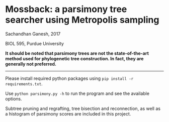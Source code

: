 # Mossback: a parsimony tree searcher using Metropolis sampling

Sachandhan Ganesh, 2017

BIOL 595, Purdue University

**It should be noted that parsimony trees are not the state-of-the-art method used for phylogenetic tree construction. In fact, they are generally not preferred.**

---


Please install required python packages using `pip install -r requirements.txt`.

Use `python parsimony.py -h` to run the program and see the available options.

Subtree pruning and regrafting, tree bisection and reconnection, as well as a histogram of parsimony scores are included in this project.
